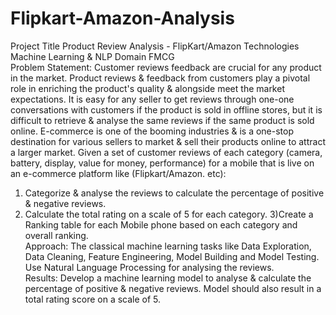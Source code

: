 # Flipkart-Amazon-Analysis
Project Title Product Review Analysis - FlipKart/Amazon 
Technologies Machine Learning &  NLP 
Domain FMCG   
Problem Statement: Customer reviews  feedback are crucial for any product in the market. Product reviews &amp; feedback from customers play a pivotal role in enriching the product's quality &amp; alongside meet the market expectations. It is easy for any seller to get reviews through one-one conversations with customers if the product is sold in offline stores, but it is difficult to retrieve &amp; analyse the same reviews if the same product is sold online. E-commerce is one of the booming industries & is a one-stop destination for various sellers to market & sell their products online to attract a larger market. Given a set of customer reviews of each category (camera, battery, display, value for money, performance) for a mobile that is live on an e-commerce platform like (Flipkart/Amazon. etc): 
1) Categorize & analyse the reviews to calculate the percentage of positive & negative reviews. 
2) Calculate the total rating on a scale of 5 for each category.
3)Create a Ranking table for each Mobile phone based on each category and overall ranking.  
Approach: The classical machine learning tasks like Data Exploration, Data Cleaning, Feature Engineering, Model Building and Model Testing. Use Natural Language Processing for analysing the reviews.  
Results: Develop a machine learning model to analyse &amp; calculate the percentage of positive & negative reviews. Model should also result in a total rating score on a scale of 5. 
